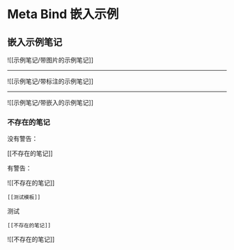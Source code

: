 # Meta Bind 嵌入示例

## 嵌入示例笔记

![[示例笔记/带图片的示例笔记]]

---

![[示例笔记/带标注的示例笔记]]

---

![[示例笔记/带嵌入的示例笔记]]

### 不存在的笔记

没有警告：

[[不存在的笔记]]

有警告：

![[不存在的笔记]]

```meta-bind-embed
[[测试模板]]
```

测试

```meta-bind-embed
[[不存在的笔记]]
```

![[不存在的笔记]]
